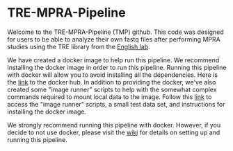 # TRE-MPRA-Pipeline

Welcome to the TRE-MPRA-Pipeline (TMP) github. This code was designed for users to be able to analyze their own fastq files after performing MPRA studies using the TRE library from the [English lab](https://www.english.biochem.utah.edu/).

We have created a docker image to help run this pipeline. We recommend installing the docker image in order to run this pipeline. Running this pipeline with docker will allow you to avoid installing all the dependencies. Here is the [link](https://hub.docker.com/repository/docker/samhimes92/tmp/general) to the docker hub. In addition to providing the docker, we've also created some "image runner" scripts to help with the somewhat complex commands required to mount local data to the image. Follow this [link](https://github.com/JGEnglishLab/TRE-MPRA-pipeline-docker) to access the "image runner" scripts, a small test data set, and instructions for installing the docker image.

We strongly recommend running this pipeline with docker. However, if you decide to not use docker, please visit the [wiki](https://github.com/JGEnglishLab/TMP/wiki) for details on setting up and running this pipeline.
